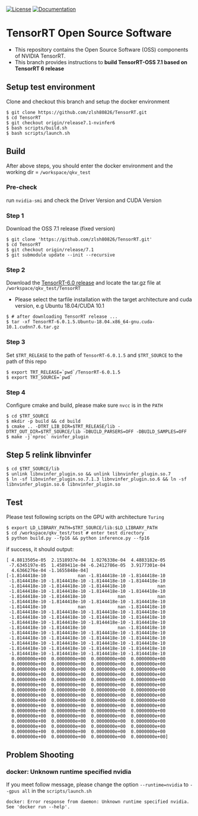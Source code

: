 [![License](https://img.shields.io/badge/License-Apache%202.0-blue.svg)](https://opensource.org/licenses/Apache-2.0) [![Documentation](https://img.shields.io/badge/TensorRT-documentation-brightgreen.svg)](https://docs.nvidia.com/deeplearning/sdk/tensorrt-developer-guide/index.html)



# TensorRT Open Source Software

* This repository contains the Open Source Software (OSS) components of NVIDIA TensorRT.
* This branch provides instructions to **build TensorRT-OSS 7.1 based on TensorRT 6 release**

## Setup test environment
Clone and checkout this branch and setup the docker environment
```
$ git clone https://github.com/zlsh80826/TensorRT.git
$ cd TensorRT
$ git checkout origin/release7.1-nvinfer6
$ bash scripts/build.sh
$ bash scripts/launch.sh
```

## Build
After above steps, you should enter the docker environment and the working dir = `/workspace/qkv_test`

### Pre-check
run `nvidia-smi` and check the Driver Version and CUDA Version

### Step 1
Download the OSS 7.1 release (fixed version)

```
$ git clone 'https://github.com/zlsh80826/TensorRT.git'
$ cd TensorRT
$ git checkout origin/release/7.1
$ git submodule update --init --recursive
```

### Step 2
Download the [TensorRT-6.0 release](https://developer.nvidia.com/zh-cn/tensorrt) and locate the tar.gz file at `/workspace/qkv_test/TensorRT`

* Please select the tarfile installation with the target architecture and cuda version, e.g Ubuntu 18.04/CUDA 10.1

```
$ # after downloading TensorRT release ...
$ tar -xf TensorRT-6.0.1.5.Ubuntu-18.04.x86_64-gnu.cuda-10.1.cudnn7.6.tar.gz
```

### Step 3
Set `$TRT_RELEASE` to the path of `TensorRT-6.0.1.5` and `$TRT_SOURCE` to the path of this repo

```
$ export TRT_RELEASE=`pwd`/TensorRT-6.0.1.5
$ export TRT_SOURCE=`pwd`
```

### Step 4
Configure cmake and build, please make sure `nvcc` is in the `PATH`
```
$ cd $TRT_SOURCE
$ mkdir -p build && cd build
$ cmake .. -DTRT_LIB_DIR=$TRT_RELEASE/lib -DTRT_OUT_DIR=$TRT_SOURCE/lib -DBUILD_PARSERS=OFF -DBUILD_SAMPLES=OFF
$ make -j`nproc` nvinfer_plugin
```

## Step 5 relink libnvinfer
```
$ cd $TRT_SOURCE/lib
$ unlink libnvinfer_plugin.so && unlink libnvinfer_plugin.so.7
$ ln -sf libnvinfer_plugin.so.7.1.3 libnvinfer_plugin.so.6 && ln -sf libnvinfer_plugin.so.6 libnvinfer_plugin.so
```

## Test
Please test following scripts on the GPU with architecture `Turing`

```
$ export LD_LIBRARY_PATH=$TRT_SOURCE/lib:$LD_LIBRARY_PATH
$ cd /workspace/qkv_test/test # enter test directory
$ python build.py --fp16 && python inference.py --fp16
```

if success, it should output:
```
[ 4.8813505e-05  2.1518937e-04  1.0276338e-04  4.4883182e-05
 -7.6345197e-05  1.4589411e-04 -6.2412786e-05  3.9177301e-04
  4.6366276e-04 -1.1655848e-04]
[-1.8144418e-10            nan -1.8144418e-10 -1.8144418e-10
 -1.8144418e-10 -1.8144418e-10 -1.8144418e-10 -1.8144418e-10
 -1.8144418e-10 -1.8144418e-10 -1.8144418e-10            nan
 -1.8144418e-10 -1.8144418e-10 -1.8144418e-10 -1.8144418e-10
 -1.8144418e-10 -1.8144418e-10            nan            nan
 -1.8144418e-10 -1.8144418e-10 -1.8144418e-10 -1.8144418e-10
 -1.8144418e-10            nan            nan -1.8144418e-10
 -1.8144418e-10 -1.8144418e-10 -1.8144418e-10 -1.8144418e-10
 -1.8144418e-10 -1.8144418e-10 -1.8144418e-10 -1.8144418e-10
 -1.8144418e-10 -1.8144418e-10 -1.8144418e-10 -1.8144418e-10
 -1.8144418e-10 -1.8144418e-10            nan -1.8144418e-10
 -1.8144418e-10 -1.8144418e-10 -1.8144418e-10 -1.8144418e-10
 -1.8144418e-10 -1.8144418e-10 -1.8144418e-10 -1.8144418e-10
 -1.8144418e-10 -1.8144418e-10 -1.8144418e-10 -1.8144418e-10
 -1.8144418e-10 -1.8144418e-10 -1.8144418e-10 -1.8144418e-10
 -1.8144418e-10 -1.8144418e-10 -1.8144418e-10 -1.8144418e-10
  0.0000000e+00  0.0000000e+00  0.0000000e+00  0.0000000e+00
  0.0000000e+00  0.0000000e+00  0.0000000e+00  0.0000000e+00
  0.0000000e+00  0.0000000e+00  0.0000000e+00  0.0000000e+00
  0.0000000e+00  0.0000000e+00  0.0000000e+00  0.0000000e+00
  0.0000000e+00  0.0000000e+00  0.0000000e+00  0.0000000e+00
  0.0000000e+00  0.0000000e+00  0.0000000e+00  0.0000000e+00
  0.0000000e+00  0.0000000e+00  0.0000000e+00  0.0000000e+00
  0.0000000e+00  0.0000000e+00  0.0000000e+00  0.0000000e+00
  0.0000000e+00  0.0000000e+00  0.0000000e+00  0.0000000e+00
  0.0000000e+00  0.0000000e+00  0.0000000e+00  0.0000000e+00
  0.0000000e+00  0.0000000e+00  0.0000000e+00  0.0000000e+00
  0.0000000e+00  0.0000000e+00  0.0000000e+00  0.0000000e+00
  0.0000000e+00  0.0000000e+00  0.0000000e+00  0.0000000e+00
  0.0000000e+00  0.0000000e+00  0.0000000e+00  0.0000000e+00
  0.0000000e+00  0.0000000e+00  0.0000000e+00  0.0000000e+00
  0.0000000e+00  0.0000000e+00  0.0000000e+00  0.0000000e+00]
```

## Problem Shooting

### docker: Unknown runtime specified nvidia
If you meet follow message, please change the option `--runtime=nvidia` to `--gpus all` in the `scripts/launch.sh`
```
docker: Error response from daemon: Unknown runtime specified nvidia.
See 'docker run --help'.
```
